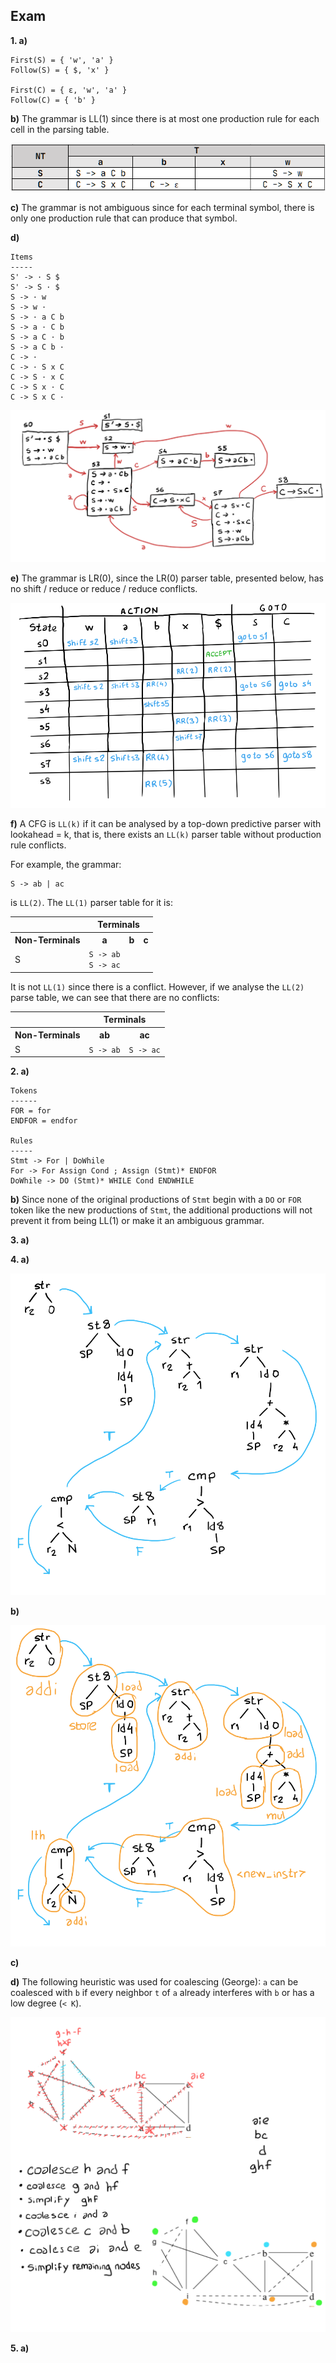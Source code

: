
## Exam

**1. a)**
```
First(S) = { 'w', 'a' }
Follow(S) = { $, 'x' }

First(C) = { ε, 'w', 'a' }
Follow(C) = { 'b' }
```
**b)** The grammar is LL(1) since there is at most one production rule for each cell in the parsing table.

![](exam_1b.png)

**c)** The grammar is not ambiguous since for each terminal symbol, there is only one production rule that can produce that symbol.

**d)**
```
Items
-----
S' -> · S $
S' -> S · $
S -> · w
S -> w ·
S -> · a C b
S -> a · C b
S -> a C · b
S -> a C b ·
C -> ·
C -> · S x C
C -> S · x C
C -> S x · C
C -> S x C ·
```

![](exam_1d.png)

**e)** The grammar is LR(0), since the LR(0) parser table, presented below, has no shift / reduce or reduce / reduce conflicts.

![](exam_1e.png)

**f)** A CFG is `LL(k)` if it can be analysed by a top-down predictive parser with lookahead = k, that is, there exists an `LL(k)` parser table without production rule conflicts.

For example, the grammar:
```
S -> ab | ac
```
is `LL(2)`. The `LL(1)` parser table for it is:
<table>
    <thead>
        <tr>
            <th></th>
            <th colspan="3">Terminals</th>
        </tr>
    </thead>
    <tbody>
        <tr>
            <th>Non-Terminals</th>
            <th>a</th>
            <th>b</th>
            <th>c</th>
        </tr>
        <tr>
            <td>S</td>
            <td><code>S -&gt; ab</code><br><code>S -&gt; ac</code></td>
            <td></td>
            <td></td>
        </tr>
    </tbody>
</table>

It is not `LL(1)` since there is a conflict. However, if we analyse the `LL(2)` parse table, we can see that there are no conflicts:

<table>
    <thead>
        <tr>
            <th></th>
            <th colspan="2">Terminals</th>
        </tr>
    </thead>
    <tbody>
        <tr>
            <th>Non-Terminals</th>
            <th>ab</th>
            <th>ac</th>
        </tr>
        <tr>
            <td>S</td>
            <td><code>S -&gt; ab</code></td>
            <td><code>S -&gt; ac</code></td>
        </tr>
    </tbody>
</table>

**2. a)** 
```
Tokens
------
FOR = for
ENDFOR = endfor

Rules
-----
Stmt -> For | DoWhile
For -> For Assign Cond ; Assign (Stmt)* ENDFOR
DoWhile -> DO (Stmt)* WHILE Cond ENDWHILE
```
**b)** Since none of the original productions of `Stmt` begin with a `DO` or `FOR` token like the new productions of `Stmt`, the additional productions will not prevent it from being LL(1) or make it an ambiguous grammar.

**3. a)** 

**4. a)** 

![](exam_4a.png)

**b)** 

![](exam_4b.png)

**c)** 

**d)** The following heuristic was used for coalescing (George): `a` can be coalesced with `b` if every neighbor `t` of `a` already interferes with `b` or has a low degree (`< K`).

![](exam_4d.png)

**5. a)**